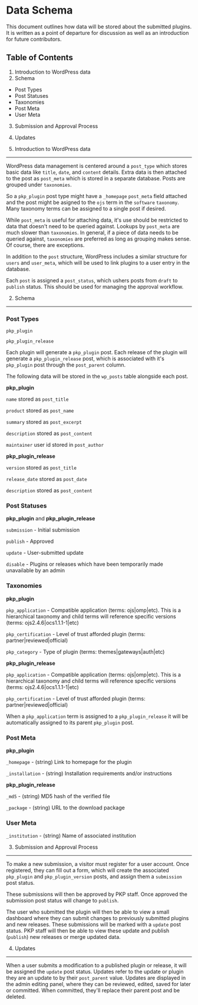 Data Schema
===========

This document outlines how data will be stored about the submitted plugins. It is written as a point of departure for discussion as well as an introduction for future contributors.

Table of Contents
-----------------

1. Introduction to WordPress data
2. Schema
  * Post Types
  * Post Statuses
  * Taxonomies
  * Post Meta
  * User Meta
3. Submission and Approval Process
4. Updates

1. Introduction to WordPress data
---------------------------------

WordPress data management is centered around a `post_type` which stores basic data like `title`, `date`, and `content` details. Extra data is then attached to the post as `post_meta` which is stored in a separate database. Posts are grouped under `taxonomies`.

So a `pkp_plugin` post type might have a `_homepage` `post_meta` field attached and the post might be asigned to the `ojs` term in the `software` `taxonomy`. Many taxonomy terms can be assigned to a single post if desired.

While `post_meta` is useful for attaching data, it's use should be restricted to data that doesn't need to be queried against. Lookups by `post_meta` are much slower than `taxonomies`. In general, if a piece of data needs to be queried against, `taxonomies` are preferred as long as grouping makes sense. Of course, there are exceptions.

In addition to the `post` structure, WordPress includes a similar structure for `users` and `user_meta`, which will be used to link plugins to a user entry in the database.

Each `post` is assigned a `post_status`, which ushers posts from `draft` to `publish` status. This should be used for managing the approval workflow.

2. Schema
---------

### Post Types

`pkp_plugin`

`pkp_plugin_release`

Each plugin will generate a `pkp_plugin` post. Each release of the plugin will generate a `pkp_plugin_release` post, which is associated with it's `pkp_plugin` post through the `post_parent` column.

The following data will be stored in the `wp_posts` table alongside each post.

**pkp_plugin**

`name` stored as `post_title`

`product` stored as `post_name`

`summary` stored as `post_excerpt`

`description` stored as `post_content`

`maintainer` user id stored in `post_author`

**pkp_plugin_release**

`version` stored as `post_title`

`release_date` stored as `post_date`

`description` stored as `post_content`

### Post Statuses

**pkp_plugin** and **pkp_plugin_release**

`submission` - Initial submission

`publish` - Approved

`update` - User-submitted update

`disable` - Plugins or releases which have been temporarily made unavailable by an admin

### Taxonomies

**pkp_plugin**

`pkp_application` - Compatible application (terms: ojs|omp|etc). This is a hierarchical taxonomy and child terms will reference specific versions (terms: ojs2.4.6|ocs1.1.1-1|etc)

`pkp_certification` - Level of trust afforded plugin (terms: partner|reviewed|official)

`pkp_category` - Type of plugin (terms: themes|gateways|auth|etc)

**pkp_plugin_release**

`pkp_application` - Compatible application (terms: ojs|omp|etc). This is a hierarchical taxonomy and child terms will reference specific versions (terms: ojs2.4.6|ocs1.1.1-1|etc)

`pkp_certification` - Level of trust afforded plugin (terms: partner|reviewed|official)

When a `pkp_application` term is assigned to a `pkp_plugin_release` it will be automatically assigned to its parent `pkp_plugin` post.

### Post Meta

**pkp_plugin**

`_homepage` - (string) Link to homepage for the plugin

`_installation` - (string) Installation requirements and/or instructions

**pkp_plugin_release**

`_md5` - (string) MD5 hash of the verified file

`_package` - (string) URL to the download package

### User Meta

`_institution` - (string) Name of associated institution

3. Submission and Approval Process
----------------------------------

To make a new submission, a visitor must register for a user account. Once registered, they can fill out a form, which will create the associated `pkp_plugin` and `pkp_plugin_version` posts, and assign them a `submission` post status.

These submissions will then be approved by PKP staff. Once approved the submission post status will change to `publish`.

The user who submitted the plugin will then be able to view a small dashboard where they can submit changes to previously submitted plugins and new releases. These submissions will be marked with a `update` post status. PKP staff will then be able to view these update and publish (`publish`) new releases or merge updated data.

4. Updates
------------

When a user submits a modification to a published plugin or release, it will be assigned the `update` post status. Updates refer to the update or plugin they are an update to by their `post_parent` value. Updates are displayed in the admin editing panel, where they can be reviewed, edited, saved for later or committed. When committed, they'll replace their parent post and be deleted.

